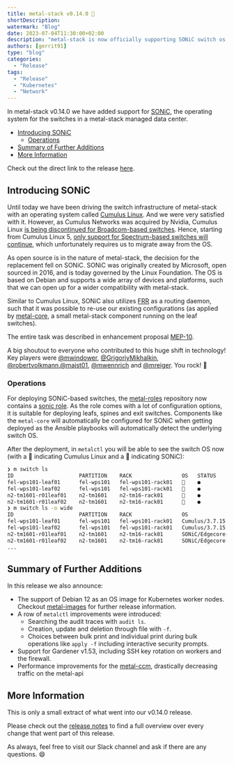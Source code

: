 ```yaml
---
title: metal-stack v0.14.0 🦔
shortDescription:
watermark: "Blog"
date: 2023-07-04T11:30:00+02:00
description: "metal-stack is now officially supporting SONiC switch os."
authors: [gerrit91]
type: "blog"
categories:
  - "Release"
tags:
  - "Release"
  - "Kubernetes"
  - "Network"
---
```


In metal-stack v0.14.0 we have added support for [SONiC](https://sonicfoundation.dev/), the operating system for the switches in a metal-stack managed data center.

<!-- truncate -->

- [Introducing SONiC](#introducing-sonic)
  - [Operations](#operations)
- [Summary of Further Additions](#summary-of-further-additions)
- [More Information](#more-information)

Check out the direct link to the release [here](https://github.com/metal-stack/releases/releases/tag/v0.14.0).

## Introducing SONiC

Until today we have been driving the switch infrastructure of metal-stack with an operating system called [Cumulus Linux](https://en.wikipedia.org/wiki/Cumulus_Networks#Cumulus_Linux). And we were very satisfied with it. However, as Cumulus Networks was acquired by Nvidia, Cumulus Linux [is being discontinued for Broadcom-based switches](https://docs.nvidia.com/networking-ethernet-software/cumulus-linux-44/Whats-New/#unsupported-platforms). Hence, starting from Cumulus Linux 5, [only support for Spectrum-based switches will continue](https://docs.nvidia.com/networking-ethernet-software/cumulus-linux-50/Whats-New/#platforms), which unfortunately requires us to migrate away from the OS.

As open source is in the nature of metal-stack, the decision for the replacement fell on SONiC. SONiC was originally created by Microsoft, open sourced in 2016, and is today governed by the Linux Foundation. The OS is based on Debian and supports a wide array of devices and platforms, such that we can open up for a wider compatibility with metal-stack.

Similar to Cumulus Linux, SONiC also utilizes [FRR](https://frrouting.org/) as a routing daemon, such that it was possible to re-use our existing configurations (as applied by [metal-core](https://github.com/metal-stack/metal-core), a small metal-stack component running on the leaf switches).

The entire task was described in enhancement proposal [MEP-10](https://github.com/metal-stack/docs/pull/106).

A big shoutout to everyone who contributed to this huge shift in technology! Key players were [@mwindower](https://github.com/mwindower), [@GrigoriyMikhalkin](https://github.com/GrigoriyMikhalkin), [@robertvolkmann](https://github.com/robertvolkmann),[@majst01](https://github.com/majst01), [@mwennrich](https://github.com/mwennrich) and [@mreiger](https://github.com/mreiger). You rock! 🙂

### Operations

For deploying SONiC-based switches, the [metal-roles](https://github.com/metal-stack/metal-roles) repository now contains a [sonic role](https://github.com/metal-stack/metal-roles/tree/v0.8.15/partition/roles/sonic). As the role comes with a lot of configuration options, it is suitable for deploying leafs, spines and exit switches. Components like the `metal-core` will automatically be configured for SONiC when getting deployed as the Ansible playbooks will automatically detect the underlying switch OS.

After the deployment, in `metalctl` you will be able to see the switch OS now (with a 🐢 indicating Cumulus Linux and a 🦔 indicating SONiC):

```bash
❯ m switch ls
ID                     PARTITION    RACK                OS   STATUS
fel-wps101-leaf01      fel-wps101   fel-wps101-rack01   🐢    ●
fel-wps101-leaf02      fel-wps101   fel-wps101-rack01   🐢    ●
n2-tm1601-r01leaf01    n2-tm1601    n2-tm16-rack01      🦔    ●
n2-tm1601-r01leaf02    n2-tm1601    n2-tm16-rack01      🦔    ●
❯ m switch ls -o wide
ID                     PARTITION    RACK                OS                                                  IP              MODE          LAST SYNC   SYNC DURATION   LAST SYNC ERROR
fel-wps101-leaf01      fel-wps101   fel-wps101-rack01   Cumulus/3.7.15                                      10.5.253.130    operational   6s          1.149s          12d 13h ago
fel-wps101-leaf02      fel-wps101   fel-wps101-rack01   Cumulus/3.7.15                                      10.5.253.134    operational   2s          1.053s          25d 17h ago
n2-tm1601-r01leaf01    n2-tm1601    n2-tm16-rack01      SONiC/Edgecore-SONiC_20230505_014148_ec202111_386   10.11.253.130   operational   1s          316ms           10m 31s ago
n2-tm1601-r01leaf02    n2-tm1601    n2-tm16-rack01      SONiC/Edgecore-SONiC_20230505_014148_ec202111_386   10.11.253.134   operational   6s          387ms           30m 6s ago
...
```

## Summary of Further Additions

In this release we also announce:

- The support of Debian 12 as an OS image for Kubernetes worker nodes. Checkout [metal-images](https://github.com/metal-stack/metal-images/releases) for further release information.
- A row of `metalctl` improvements were introduced:
  - Searching the audit traces with `audit ls`.
  - Creation, update and deletion through file with `-f`.
  - Choices between bulk print and individual print during bulk operations like `apply -f` including interactive security prompts.
- Support for Gardener v1.53, including SSH key rotation on workers and the firewall.
- Performance improvements for the [metal-ccm](https://github.com/metal-stack/metal-ccm), drastically decreasing traffic on the metal-api

## More Information

This is only a small extract of what went into our v0.14.0 release.

Please check out the [release notes](https://github.com/metal-stack/releases/releases/tag/v0.14.0) to find a full overview over every change that went part of this release.

As always, feel free to visit our Slack channel and ask if there are any questions. 😄
